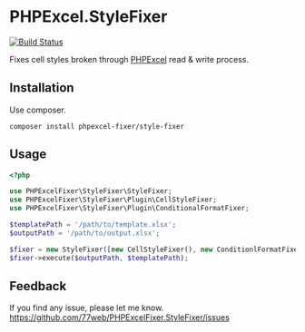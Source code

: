# PHPExcel.StyleFixer
[![Build Status](https://travis-ci.org/77web/PHPExcelFixer.StyleFixer.svg)](https://travis-ci.org/77web/PHPExcelFixer.StyleFixer)

Fixes cell styles broken through [PHPExcel](https://github.com/phpoffice/phpexcel) read & write process.

## Installation

Use composer.

```
composer install phpexcel-fixer/style-fixer
```

## Usage

```php
<?php

use PHPExcelFixer\StyleFixer\StyleFixer;
use PHPExcelFixer\StyleFixer\Plugin\CellStyleFixer;
use PHPExcelFixer\StyleFixer\Plugin\ConditionalFormatFixer;

$templatePath = '/path/to/template.xlsx';
$outputPath = '/path/to/output.xlsx';

$fixer = new StyleFixer([new CellStyleFixer(), new ConditionlFormatFixer()]);
$fixer->execute($outputPath, $templatePath);
```

## Feedback

If you find any issue, please let me know.
https://github.com/77web/PHPExcelFixer.StyleFixer/issues
